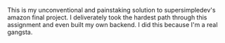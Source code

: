 This is my unconventional and painstaking solution to supersimpledev's amazon final project. I deliverately took the hardest path through this assignment and even built my own backend. I did this because I'm a real gangsta.

